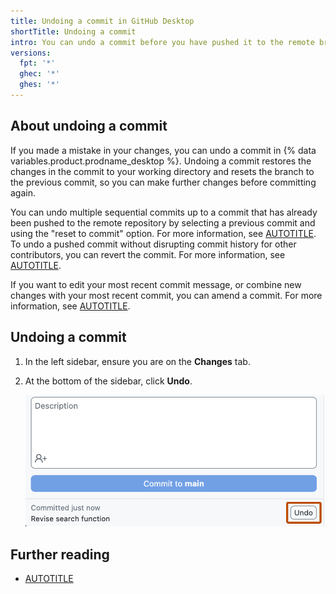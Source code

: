 ```yaml
---
title: Undoing a commit in GitHub Desktop
shortTitle: Undoing a commit
intro: You can undo a commit before you have pushed it to the remote branch.
versions:
  fpt: '*'
  ghec: '*'
  ghes: '*'
---
```


## About undoing a commit

If you made a mistake in your changes, you can undo a commit in {% data variables.product.prodname_desktop %}. Undoing a commit restores the changes in the commit to your working directory and resets the branch to the previous commit, so you can make further changes before committing again.

You can undo multiple sequential commits up to a commit that has already been pushed to the remote repository by selecting a previous commit and using the "reset to commit" option. For more information, see [AUTOTITLE](/desktop/managing-commits/resetting-to-a-commit-in-github-desktop). To undo a pushed commit without disrupting commit history for other contributors, you can revert the commit. For more information, see [AUTOTITLE](/desktop/managing-commits/reverting-a-commit-in-github-desktop).

If you want to edit your most recent commit message, or combine new changes with your most recent commit, you can amend a commit. For more information, see [AUTOTITLE](/desktop/managing-commits/amending-a-commit-in-github-desktop).

## Undoing a commit

1. In the left sidebar, ensure you are on the **Changes** tab.
1. At the bottom of the sidebar, click **Undo**.

   ![Screenshot of part of the "Changes" tab. Next to the commit message, a button, labeled "Undo", is highlighted with an orange outline.](/assets/images/help/desktop/undo-commit.png)

## Further reading

* [AUTOTITLE](/desktop/managing-commits/options-for-managing-commits-in-github-desktop)
